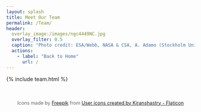 ```yaml
---
layout: splash
title: Meet Our Team
permalink: /Team/
header:
  overlay_image:/images/ngc4449NC.jpg
  overlay_filter: 0.5
  caption: "Photo credit: ESA/Webb, NASA & CSA, A. Adamo (Stockholm University) and the FEAST JWST team"
  actions:
    - label: "Back to Home"
      url: /
---
```


{% include team.html %}

<div style="text-align: center; font-size: 0.8rem; margin-top: 3rem; color: #666;">
  Icons made by <a href="https://www.flaticon.com/authors/freepik" title="Freepik" target="_blank">Freepik</a> from 
  <a href="https://www.flaticon.com/free-icons/user" title="user icons">User icons created by Kiranshastry - Flaticon</a>
</div>
